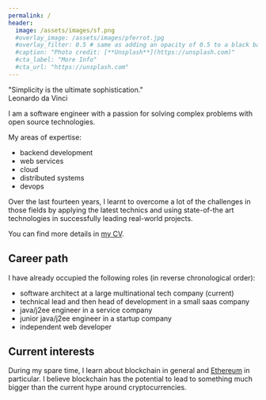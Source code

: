 ```yaml
---
permalink: /
header:
  image: /assets/images/sf.png
  #overlay_image: /assets/images/pferrot.jpg
  #overlay_filter: 0.5 # same as adding an opacity of 0.5 to a black background
  #caption: "Photo credit: [**Unsplash**](https://unsplash.com)"
  #cta_label: "More Info"
  #cta_url: "https://unsplash.com"
---
```

<div class="quote">"Simplicity is the ultimate sophistication."</div>
<div class="quoteAuthor">Leonardo da Vinci</div>

I am a software engineer with a passion for solving complex problems with open
source technologies.

My areas of expertise:
* backend development
* web services
* cloud
* distributed systems
* devops

Over the last fourteen years, I learnt to overcome a lot of the challenges
in those fields by applying the latest technics and using state-of-the art
technologies in successfully leading real-world projects.

You can find more details in [my CV](/assets/doc/cv_web_patrice_ferrot.pdf).

## Career path
I have already occupied the following roles (in reverse chronological order):
* software architect at a large multinational tech company (current)
* technical lead and then head of development in a small saas company
* java/j2ee engineer in a service company
* junior java/j2ee engineer in a startup company
* independent web developer

## Current interests
During my spare time, I learn about blockchain in general and
[Ethereum](https://ethereum.org) in particular. I believe blockchain has the
potential to lead to something much bigger than the current hype around
cryptocurrencies.
